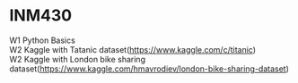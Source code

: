 # INM430 <br />

W1 Python Basics <br />
W2 Kaggle with Tatanic dataset(https://www.kaggle.com/c/titanic)<br />
W2 Kaggle with London bike sharing dataset(https://www.kaggle.com/hmavrodiev/london-bike-sharing-dataset) <br />
